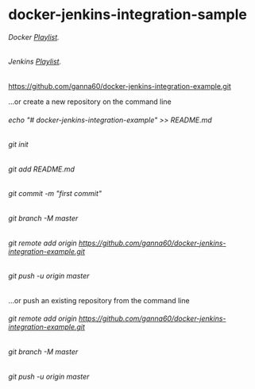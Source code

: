 # docker-jenkins-integration-sample

###### Docker [Playlist](https://www.youtube.com/watch?v=Tg2krHXHzBc&list=PLVz2XdJiJQxzMiFDnwxUDxmuZQU3igcBb).
###### Jenkins [Playlist](https://www.youtube.com/watch?v=Nw3UohhcPO0&list=PLVz2XdJiJQxwS0BZUHX34ocLTJtRGSQzN).


https://github.com/ganna60/docker-jenkins-integration-example.git

…or create a new repository on the command line
###### echo "# docker-jenkins-integration-example" >> README.md
###### git init
###### git add README.md
###### git commit -m "first commit"
###### git branch -M master
###### git remote add origin https://github.com/ganna60/docker-jenkins-integration-example.git
###### git push -u origin master

…or push an existing repository from the command line
###### git remote add origin https://github.com/ganna60/docker-jenkins-integration-example.git
###### git branch -M master
###### git push -u origin master



